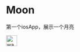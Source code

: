 # Moon
第一个iosApp，展示一个月亮

<img src="https://user-images.githubusercontent.com/3911039/113623796-c025f900-9656-11eb-929e-17d3c22357ff.gif" width="30px" alt="wave gif">
